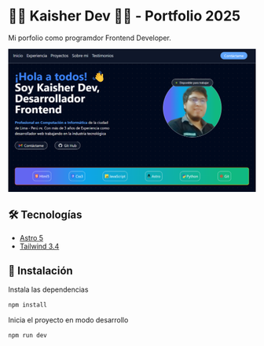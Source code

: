 # 👨‍💻 Kaisher Dev 👨‍💻 - Portfolio 2025

Mi porfolio como programdor Frontend Developer.

![banner](./public/readme-image.png)

## 🛠️ Tecnologías

- [Astro 5](https://astro.build)
- [Tailwind 3.4](https://tailwindcss.com)

## 🔧 Instalación

Instala las dependencias

```sh
npm install
```

Inicia el proyecto en modo desarrollo

```sh
npm run dev
```
